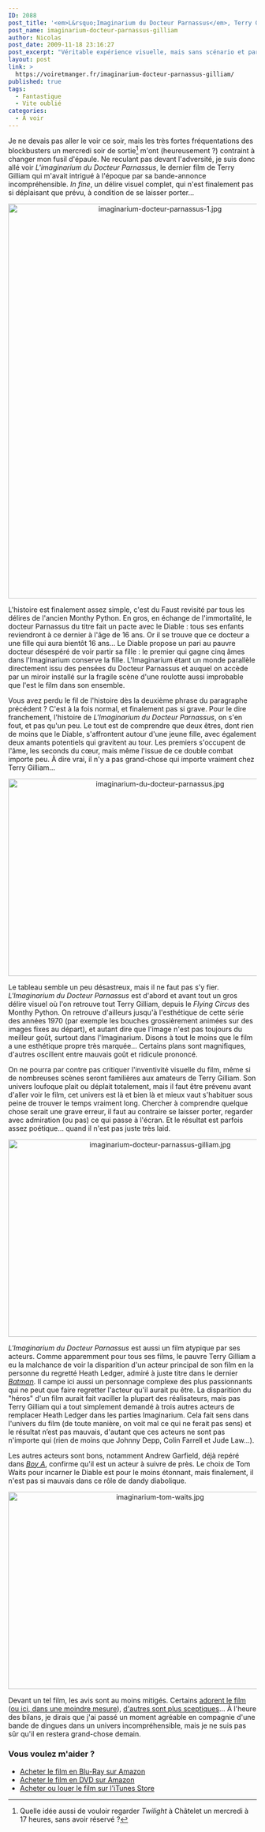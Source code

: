 ```yaml
---
ID: 2088
post_title: '<em>L&rsquo;Imaginarium du Docteur Parnassus</em>, Terry Gilliam'
post_name: imaginarium-docteur-parnassus-gilliam
author: Nicolas
post_date: 2009-11-18 23:16:27
post_excerpt: "Véritable expérience visuelle, mais sans scénario et parfois très moche, L'Imaginarium du Docteur Parnassus est un film pour le moins intriguant. Pas forcément désagréable non plus."
layout: post
link: >
  https://voiretmanger.fr/imaginarium-docteur-parnassus-gilliam/
published: true
tags:
  - Fantastique
  - Vite oublié
categories:
  - À voir
---
```

Je ne devais pas aller le voir ce soir, mais les très fortes fréquentations des blockbusters un mercredi soir de sortie[^1] m'ont (heureusement ?) contraint à changer mon fusil d'épaule. Ne reculant pas devant l'adversité, je suis donc allé voir <em>L'imaginarium du Docteur Parnassus</em>, le dernier film de Terry Gilliam qui m'avait intrigué à l'époque par sa bande-annonce incompréhensible. <em>In fine</em>, un délire visuel complet, qui n'est finalement pas si déplaisant que prévu, à condition de se laisser porter…

<div style="text-align:center;"><a href="http://www.allocine.fr/film/fichefilm_gen_cfilm=131723.html"><img class="aligncenter" src="https://voiretmanger.fr/wp-content/uploads/2009/11/imaginarium-docteur-parnassus-1.jpg" border="0" alt="imaginarium-docteur-parnassus-1.jpg" width="600" height="800" /></a></div>
<p>L'histoire est finalement assez simple, c'est du Faust revisité par tous les délires de l'ancien Monthy Python. En gros, en échange de l'immortalité, le docteur Parnassus du titre fait un pacte avec le Diable : tous ses enfants reviendront à ce dernier à l'âge de 16 ans. Or il se trouve que ce docteur a une fille qui aura bientôt 16 ans... Le Diable propose un pari au pauvre docteur désespéré de voir partir sa fille : le premier qui gagne cinq âmes dans l'Imaginarium conserve la fille. L'Imaginarium étant un monde parallèle directement issu des pensées du Docteur Parnassus et auquel on accède par un miroir installé sur la fragile scène d'une roulotte aussi improbable que l'est le film dans son ensemble.</p>
<p>Vous avez perdu le fil de l'histoire dès la deuxième phrase du paragraphe précédent ? C'est à la fois normal, et finalement pas si grave. Pour le dire franchement, l'histoire de <em>L'Imaginarium du Docteur Parnassus</em>, on s'en fout, et pas qu'un peu. Le tout est de comprendre que deux êtres, dont rien de moins que le Diable, s'affrontent autour d'une jeune fille, avec également deux amants potentiels qui gravitent au tour. Les premiers s'occupent de l'âme, les seconds du cœur, mais même l'issue de ce double combat importe peu. À dire vrai, il n'y a pas grand-chose qui importe vraiment chez Terry Gilliam…</p>

<div style="text-align:center;"><img class="aligncenter" src="https://voiretmanger.fr/wp-content/uploads/2009/11/imaginarium-du-docteur-parnassus.jpg" border="0" alt="imaginarium-du-docteur-parnassus.jpg" width="600" height="400" /></div>
<p>Le tableau semble un peu désastreux, mais il ne faut pas s'y fier. <em>L'Imaginarium du Docteur Parnassus</em> est d'abord et avant tout un gros délire visuel où l'on retrouve tout Terry Gilliam, depuis le <em>Flying Circus</em> des Monthy Python. On retrouve d'ailleurs jusqu'à l'esthétique de cette série des années 1970 (par exemple les bouches grossièrement animées sur des images fixes au départ), et autant dire que l'image n'est pas toujours du meilleur goût, surtout dans l'Imaginarium. Disons à tout le moins que le film a une esthétique propre très marquée… Certains plans sont magnifiques, d'autres oscillent entre mauvais goût et ridicule prononcé.</p>
<p>On ne pourra par contre pas critiquer l'inventivité visuelle du film, même si de nombreuses scènes seront familières aux amateurs de Terry Gilliam. Son univers loufoque plait ou déplait totalement, mais il faut être prévenu avant d'aller voir le film, cet univers est là et bien là et mieux vaut s'habituer sous peine de trouver le temps vraiment long. Chercher à comprendre quelque chose serait une grave erreur, il faut au contraire se laisser porter, regarder avec admiration (ou pas) ce qui passe à l'écran. Et le résultat est parfois assez poétique… quand il n'est pas juste très laid.</p>

<div style="text-align:center;"><img class="aligncenter" src="https://voiretmanger.fr/wp-content/uploads/2009/11/imaginarium-docteur-parnassus-gilliam.jpg" border="0" alt="imaginarium-docteur-parnassus-gilliam.jpg" width="600" height="400" /></div>
<p><em>L'Imaginarium du Docteur Parnassus</em> est aussi un film atypique par ses acteurs. Comme apparemment pour tous ses films, le pauvre Terry Gilliam a eu la malchance de voir la disparition d'un acteur principal de son film en la personne du regretté Heath Ledger, admiré à juste titre dans le dernier <em><a href="http://nicolasfurno.com/wordpress/2008/08/04/the-dark-night/">Batman</a></em>. Il campe ici aussi un personnage complexe des plus passionnants qui ne peut que faire regretter l'acteur qu'il aurait pu être. La disparition du "héros" d'un film aurait fait vaciller la plupart des réalisateurs, mais pas Terry Gilliam qui a tout simplement demandé à trois autres acteurs de remplacer Heath Ledger dans les parties Imaginarium. Cela fait sens dans l'univers du film (de toute manière, on voit mal ce qui ne ferait pas sens) et le résultat n’est pas mauvais, d'autant que ces acteurs ne sont pas n'importe qui (rien de moins que Johnny Depp, Colin Farrell et Jude Law…).</p>
<p>Les autres acteurs sont bons, notamment Andrew Garfield, déjà repéré dans <em><a href="http://nicolasfurno.com/wordpress/?p=1372">Boy A</a></em>, confirme qu'il est un acteur à suivre de près. Le choix de Tom Waits pour incarner le Diable est pour le moins étonnant, mais finalement, il n'est pas si mauvais dans ce rôle de dandy diabolique.</p>

<div style="text-align:center;"><img class="aligncenter" src="https://voiretmanger.fr/wp-content/uploads/2009/11/imaginarium-tom-waits.jpg" border="0" alt="imaginarium-tom-waits.jpg" width="600" height="400" /></div>
<p>Devant un tel film, les avis sont au moins mitigés. Certains <a href="http://cinema-ici-ailleurs.over-blog.com/article-imaginarium-docteur-parnassus-39415187.html">adorent le film</a> (<a href="http://www.surlarouteducinema.com/archive/2009/11/12/l-imaginarium-du-docteur-parnassus-de-terry-gilliam.html">ou ici, dans une moindre mesure</a>), <a href="http://www.toujoursraison.com/2009/10/limaginarium-du-docteur-parnassus.html">d'autres sont plus sceptiques</a>... À l'heure des bilans, je dirais que j'ai passé un moment agréable en compagnie d'une bande de dingues dans un univers incompréhensible, mais je ne suis pas sûr qu'il en restera grand-chose demain.</p>

<div class="amazon">
<h3>Vous voulez m'aider ?</h3>
<ul>
	<li><a href="http://www.amazon.fr/gp/product/B003BGAT10/ref=as_li_ss_tl?ie=UTF8&tag=leblogdenic07-21&linkCode=as2&camp=1642&creative=19458&creativeASIN=B003BGAT10">Acheter le film en Blu-Ray sur Amazon</a></li>
	<li><a href="http://www.amazon.fr/gp/product/B003BGAT0Q/ref=as_li_ss_tl?ie=UTF8&tag=leblogdenic07-21&linkCode=as2&camp=1642&creative=19458&creativeASIN=B003BGAT0Q">Acheter le film en DVD sur Amazon</a></li>
	<li><a href="https://itunes.apple.com/fr/movie/limaginarium-du-docteur-parnassus/id485563344">Acheter ou louer le film sur l'iTunes Store</a></li>
</ul>
</div>


[^1]: Quelle idée aussi de vouloir regarder <em>Twilight</em> à Châtelet un mercredi à 17 heures, sans avoir réservé ?